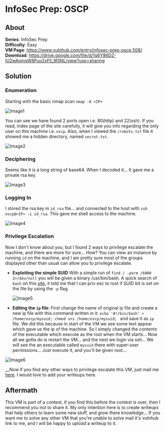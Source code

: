 # InfoSec Prep: OSCP
## About
__Series__: InfoSec Prep  
__Difficulty__: Easy  
__VM Page__: https://www.vulnhub.com/entry/infosec-prep-oscp,508/  
__Download__: https://drive.google.com/file/d/1q6Y86DZ-IU2wApmsW8Puo2xFll_9ISNL/view?usp=sharing  

## Solution

### Enumeration

Starting with the basic nmap scan ```nmap -A <IP>```

![Image1]()

You can see we have found 2 ports open i.e. 80(http) and 22(ssh). If you read, index page of the site carefully, it will give you info regarding the only user on this machine i.e. ```oscp```. Also, when I viewed the ```/robots.txt``` file it showed me a hidden directory, named ```secret.txt```.

![Image2]()

### Deciphering
Seems like it is a long string of base64. When I decoded it... It gave me a private rsa key.

![Image3]()

### Logging In
I stored the rsa key in ```id_rsa``` file... and connected to the host with ```ssh oscp@<IP> -i id_rsa```. This gave me shell access to the machine.

![Image4]()

### Privilege Escalation
Now I don't know about you, but I found 2 ways to privilege escalate the machine, and there are more for sure... How? You can view an instance by running ```id``` on the machine, and I am pretty sure most of the groups displayed other than usual can allow you to privilege escalate.

- __Exploiting the simple SUID__
  With a simple run of ```find / -perm /6000 2>/dev/null``` you will be given a binary /usr/bin/bash. A quick search of ```bash``` on this [site](https://gtfobins.github.io/), it told me that I can priv esc to root if SUID bit is set on the file by using the ```-p``` flag.
  
  ![Image5]()
  
- __Editing the ```ip``` file__: First change the name of original ip file and create a new ip file with this command written in it: ```echo '#!/bin/bash' > /home/oscp/mysuid; chmod u+s /home/oscp/mysuid; ``` and save it as ```ip``` file. We did this because in start of the VM we see some text appear which gave us the ip of the machine. So I simply changed the contents of the executable which execute as the root when the VM starts... Now all we gotta do is restart the VM... and the next we login via ssh... We will see the an executable called ```mysuid``` there with super-user permissions... Just execute it, and you'll be given root...

![Image6]()

__Now if you find any other ways to privilege escalate this VM, just mail me [here](mailto:theprojax@protonmail.com). I would love to add your writeups here.

## Aftermath
This VM is part of a contest, if you find this before the contest is over, then I recommend you not to share it. My only intention here is to create writeups that help others to learn some new stuff, and grow there knowledge... If you want me to solve any other VM that you're unable to solve mail it's vulnhub link to me, and I will be happy to upload a writeup to it.
